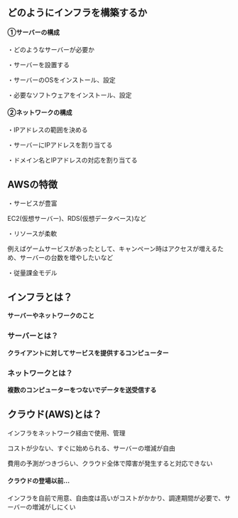 ## どのようにインフラを構築するか

#### ①サーバーの構成
・どのようなサーバーが必要か

・サーバーを設置する

・サーバーのOSをインストール、設定

・必要なソフトウェアをインストール、設定

#### ②ネットワークの構成
・IPアドレスの範囲を決める

・サーバーにIPアドレスを割り当てる

・ドメイン名とIPアドレスの対応を割り当てる

## AWSの特徴

・サービスが豊富

EC2(仮想サーバー)、RDS(仮想データベース)など

・リソースが柔軟

例えばゲームサービスがあったとして、キャンペーン時はアクセスが増えるため、サーバーの台数を増やしたいなど

・従量課金モデル


## インフラとは？

**サーバーやネットワークのこと**

### サーバーとは？

**クライアントに対してサービスを提供するコンピューター**

### ネットワークとは？

**複数のコンピューターをつないでデータを送受信する**

## クラウド(AWS)とは？

インフラをネットワーク経由で使用、管理

コストが少ない、すぐに始められる、サーバーの増減が自由

費用の予測がつきづらい、クラウド全体で障害が発生すると対応できない

#### クラウドの登場以前…

インフラを自前で用意、自由度は高いがコストがかかり、調達期間が必要で、サーバーの増減がしにくい





